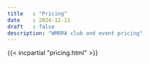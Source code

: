 ```yaml
---
title   : "Pricing"
date    : 2024-12-11
draft   : false
description: "WMRRA club and event pricing"
---
```


{{< incpartial "pricing.html" >}}